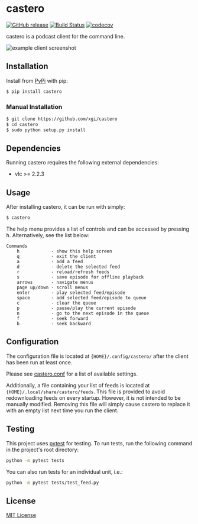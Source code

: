 # castero

[![GitHub release](https://img.shields.io/github/release/xgi/castero.svg)](https://github.com/xgi/castero/releases) [![Build Status](https://travis-ci.org/xgi/castero.svg?branch=master)](https://travis-ci.org/xgi/castero) [![codecov](https://codecov.io/gh/xgi/castero/branch/master/graph/badge.svg)](https://codecov.io/gh/xgi/castero)

castero is a podcast client for the command line.

![example client screenshot](https://raw.githubusercontent.com/xgi/castero/master/res/client_example.png)

## Installation

Install from [PyPi](https://pypi.org/project/castero) with pip:
```bash
$ pip install castero
```

### Manual Installation

```bash
$ git clone https://github.com/xgi/castero
$ cd castero
$ sudo python setup.py install
```

## Dependencies

Running castero requires the following external dependencies:

* vlc >= 2.2.3

## Usage

After installing castero, it can be run with simply:
```bash
$ castero
```

The help menu provides a list of controls and can be accessed by pressing <kbd>h</kbd>. Alternatively, see the list below:
```
Commands
    h            - show this help screen
    q            - exit the client
    a            - add a feed
    d            - delete the selected feed
    r            - reload/refresh feeds
    s            - save episode for offline playback
    arrows       - navigate menus
    page up/down - scroll menus
    enter        - play selected feed/episode
    space        - add selected feed/episode to queue
    c            - clear the queue
    p            - pause/play the current episode
    n            - go to the next episode in the queue
    f            - seek forward
    b            - seek backward
```

## Configuration

The configuration file is located at `{HOME}/.config/castero/` after the client has been run at least once.

Please see [castero.conf](https://github.com/xgi/castero/blob/master/castero/templates/castero.conf) for a list of available settings.

Additionally, a file containing your list of feeds is located at `{HOME}/.local/share/castero/feeds`. This file is provided to avoid redownloading feeds on every startup. However, it is not intended to be manually modified. Removing this file will simply cause castero to replace it with an empty list next time you run the client.

## Testing

This project uses [pytest](https://pytest.org) for testing. To run tests, run the following command in the project's root directory:
```bash
python -m pytest tests
```
You can also run tests for an individual unit, i.e.:
```bash
python -m pytest tests/test_feed.py
```

## License

[MIT License](https://github.com/xgi/castero/blob/master/LICENSE.txt)